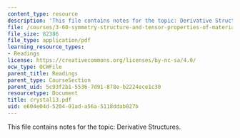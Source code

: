 ```yaml
---
content_type: resource
description: 'This file contains notes for the topic: Derivative Structures.'
file: /courses/3-60-symmetry-structure-and-tensor-properties-of-materials-fall-2005/e604e04d520401ada56a5118ddab027b_crystal13.pdf
file_size: 82386
file_type: application/pdf
learning_resource_types:
- Readings
license: https://creativecommons.org/licenses/by-nc-sa/4.0/
ocw_type: OCWFile
parent_title: Readings
parent_type: CourseSection
parent_uid: 5c93f2b1-5536-7d91-878e-b2224ece1c30
resourcetype: Document
title: crystal13.pdf
uid: e604e04d-5204-01ad-a56a-5118ddab027b
---
```

This file contains notes for the topic: Derivative Structures.
